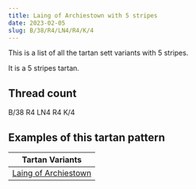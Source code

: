 ```yaml
---
title: Laing of Archiestown with 5 stripes
date: 2023-02-05
slug: B/38/R4/LN4/R4/K/4
---
```

This is a list of all the tartan sett variants with 5 stripes.

It is a 5 stripes tartan.


## Thread count
B/38 R4 LN4 R4 K/4

## Examples of this tartan pattern

| Tartan Variants |
|---------------|
| [Laing of Archiestown](/variants/b/38/r4/ln4/r4/k/4-b304080-k000000-lne0e0e0-rc00000)||
